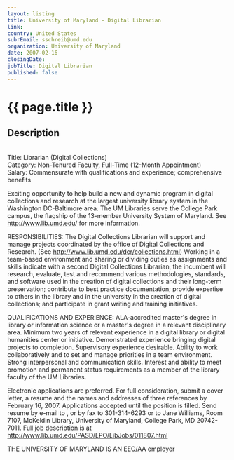 ```yaml
---
layout: listing
title: University of Maryland - Digital Librarian
link:
country: United States
subrEmail: sschreib@umd.edu
organization: University of Maryland 
date: 2007-02-16
closingDate: 
jobTitle: Digital Librarian
published: false
---
```



# {{ page.title }}

## Description









<br/>
Title: Librarian (Digital Collections)<br/>
Category: Non-Tenured Faculty, Full-Time (12-Month Appointment)<br/>
Salary: Commensurate with qualifications and experience; comprehensive benefits<br>

<p class="hft-paras">Exciting opportunity to help build a new and dynamic program in digital collections and research at the largest university library system in the Washington DC-Baltimore area. The UM Libraries serve the College Park campus, the flagship of the 13-member University System of Maryland. See <a href="http://www.lib.umd.edu/" class="hft-urls">http://www.lib.umd.edu/</a> for more information.</p>

<p class="hft-paras">RESPONSIBILITIES: The Digital Collections Librarian will support and manage projects coordinated by the office of Digital Collections and Research. (See <a href="http://www.lib.umd.edu/dcr/collections.html" class="hft-urls">http://www.lib.umd.edu/dcr/collections.html</a>) Working in a team-based environment and sharing or dividing duties as assignments and skills indicate with a second Digital Collections Librarian, the incumbent will research, evaluate, test and recommend various methodologies, standards, and software used in the creation of digital collections and their long-term preservation; contribute to best practice documentation; provide expertise to others in the library and in the university in the creation of digital collections; and participate in grant writing and training initiatives.</p>

<p class="hft-paras">QUALIFICATIONS AND EXPERIENCE: ALA-accredited master's degree in library or information science or a master's degree in a relevant disciplinary area. Minimum two years of relevant experience in a digital library or digital humanities center or initiative. Demonstrated experience bringing digital projects to completion. Supervisory experience desirable. Ability to work collaboratively and to set and manage priorities in a team environment. Strong interpersonal and communication skills. Interest and ability to meet promotion and permanent status requirements as a member of the library faculty of the UM Libraries.</p>

<p class="hft-paras">Electronic applications are preferred. For full consideration, submit a cover letter, a resume and the names and addresses of three references by February 16, 2007. Applications accepted until the position is filled. Send resume by e-mail to <mailto:mjwillia@umd.edu>, or by fax to 301-314-6293 or to Jane Williams, Room 7107, McKeldin Library, University of Maryland, College Park, MD 20742-7011.  Full job description is at <a href="http://www.lib.umd.edu/PASD/LPO/LibJobs/011807.html" class="hft-urls">http://www.lib.umd.edu/PASD/LPO/LibJobs/011807.html</a></p>

<p class="hft-paras">THE UNIVERSITY OF MARYLAND IS AN EEO/AA employer</p>
